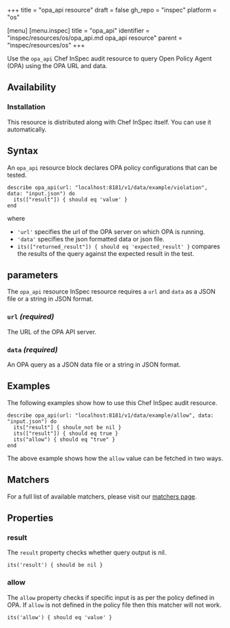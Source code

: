 +++
title = "opa_api resource"
draft = false
gh_repo = "inspec"
platform = "os"

[menu]
  [menu.inspec]
    title = "opa_api"
    identifier = "inspec/resources/os/opa_api.md opa_api resource"
    parent = "inspec/resources/os"
+++

Use the `opa_api` Chef InSpec audit resource to query Open Policy Agent (OPA) using the OPA URL and data.

## Availability

### Installation

This resource is distributed along with Chef InSpec itself. You can use it automatically.

## Syntax

An `opa_api` resource block declares OPA policy configurations that can be tested.

    describe opa_api(url: "localhost:8181/v1/data/example/violation", data: "input.json") do
      its(["result"]) { should eq 'value' }
    end

where

- `'url'` specifies the url of the OPA server on which OPA is running.
- `'data'` specifies the json formatted data or json file.
- `its(["returned_result"]) { should eq 'expected_result' }` compares the results of the query against the expected result in the test.

## parameters

The `opa_api` resource InSpec resource requires a `url` and `data` as a JSON file or a string in JSON format.

### `url` _(required)_

The URL of the OPA API server.

### `data` _(required)_

An OPA query as a JSON data file or a string in JSON format.

## Examples

The following examples show how to use this Chef InSpec audit resource.

    describe opa_api(url: "localhost:8181/v1/data/example/allow", data: "input.json") do
      its["result"] { shoule_not be nil }
      its(["result"]) { should eq true }
      its("allow") { should eq "true" }
    end

The above example shows how the `allow` value can be fetched in two ways.

## Matchers

For a full list of available matchers, please visit our [matchers page](/inspec/matchers/).

## Properties

### result

The `result` property checks whether query output is nil.

    its('result') { should be nil }

### allow

The `allow` property checks if specific input is as per the policy defined in OPA. If `allow` is not defined in the policy file then this matcher will not work.

    its('allow') { should eq 'value' }
